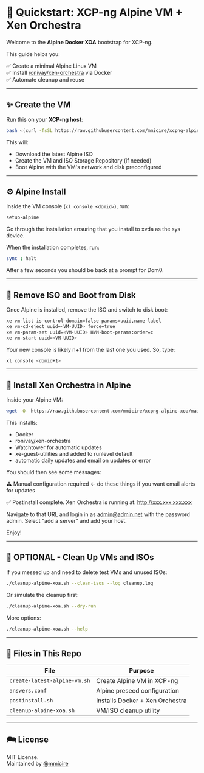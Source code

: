 # 🚀 Quickstart: XCP-ng Alpine VM + Xen Orchestra

Welcome to the **Alpine Docker XOA** bootstrap for XCP-ng.

This guide helps you:

✅ Create a minimal Alpine Linux VM  
✅ Install [ronivay/xen-orchestra](https://hub.docker.com/r/ronivay/xen-orchestra) via Docker  
✅ Automate cleanup and reuse

---

## ✨ Create the VM

Run this on your **XCP-ng host**:

```bash
bash <(curl -fsSL https://raw.githubusercontent.com/mmicire/xcpng-alpine-xoa/main/create-latest-alpine-vm.sh)
```

This will:
- Download the latest Alpine ISO
- Create the VM and ISO Storage Repository (if needed)
- Boot Alpine with the VM's network and disk preconfigured

---

## ⚙️ Alpine Install

Inside the VM console (`xl console <domid>`), run:

```bash
setup-alpine
```

Go through the installation ensuring that you install to xvda as the sys device.  

When the installation completes, run: 

```bash
sync ; halt
```
After a few seconds you should be back at a prompt for Dom0.

---

## 📀 Remove ISO and Boot from Disk

Once Alpine is installed, remove the ISO and switch to disk boot:

```bash
xe vm-list is-control-domain=false params=uuid,name-label
xe vm-cd-eject uuid=<VM-UUID> force=true
xe vm-param-set uuid=<VM-UUID> HVM-boot-params:order=c
xe vm-start uuid=<VM-UUID>
```

Your new console is likely n+1 from the last one you used. So, type:

```bash
xl console <domid+1>
```
---

## 🧰 Install Xen Orchestra in Alpine

Inside your Alpine VM:

```bash
wget -O- https://raw.githubusercontent.com/mmicire/xcpng-alpine-xoa/main/postinstall.sh | sh
```

This installs:
- Docker
- ronivay/xen-orchestra
- Watchtower for automatic updates
- xe-guest-utilities and added to runlevel default
- automatic daily updates and email on updates or error

You should then see some messages:

⚠️  Manual configuration required <- do these things if you want email alerts for updates

✅ Postinstall complete. Xen Orchestra is running at: http://xxx.xxx.xxx.xxx

Navigate to that URL and login in as admin@admin.net with the password admin.  Select "add a server" and add your host.  

Enjoy! 

---

## 🧹 OPTIONAL - Clean Up VMs and ISOs

If you messed up and need to delete test VMs and unused ISOs:

```bash
./cleanup-alpine-xoa.sh --clean-isos --log cleanup.log
```

Or simulate the cleanup first:

```bash
./cleanup-alpine-xoa.sh --dry-run
```

More options:

```bash
./cleanup-alpine-xoa.sh --help
```

---

## 📂 Files in This Repo

| File                        | Purpose                                                |
|-----------------------------|--------------------------------------------------------|
| `create-latest-alpine-vm.sh` | Create Alpine VM in XCP-ng                            |
| `answers.conf`               | Alpine preseed configuration                          |
| `postinstall.sh`             | Installs Docker + Xen Orchestra                       |
| `cleanup-alpine-xoa.sh`      | VM/ISO cleanup utility                                |

---

## 🗪 License

MIT License.  
Maintained by [@mmicire](https://github.com/mmicire)
